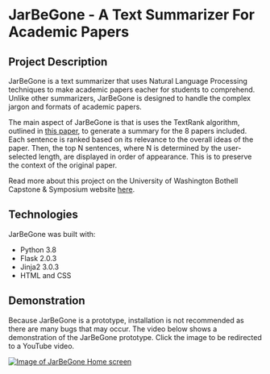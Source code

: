 # JarBeGone - A Text Summarizer For Academic Papers

## Project Description

JarBeGone is a text summarizer that uses Natural Language Processing techniques to make academic papers eacher for students to comprehend. Unlike other summarizers, JarBeGone is designed to handle the complex jargon and formats of academic papers.

The main aspect of JarBeGone is that is uses the TextRank algorithm, outlined in [this paper](https://aclanthology.org/W04-3252/), to generate a summary for the 8 papers included. Each sentence is ranked based on its relevance to the overall ideas of the paper. Then, the top N sentences, where N is determined by the user-selected length, are displayed in order of appearance. This is to preserve the context of the original paper.  

Read more about this project on the University of Washington Bothell Capstone & Symposium website [here](https://uwb-stem.github.io/spring-2022/csse-abstract-page.html?csse-6-100).

## Technologies

JarBeGone was built with:
- Python 3.8
- Flask 2.0.3
- Jinja2 3.0.3
- HTML and CSS
  

## Demonstration

Because JarBeGone is a prototype, installation is not recommended as there are many bugs that may occur. The video below shows a demonstration of the JarBeGone prototype.
Click the image to be redirected to a YouTube video.

[![Image of JarBeGone Home screen](https://i.imgur.com/P4IpDLI.png)](http://www.youtube.com/watch?v=5C65vyYi93Y)




